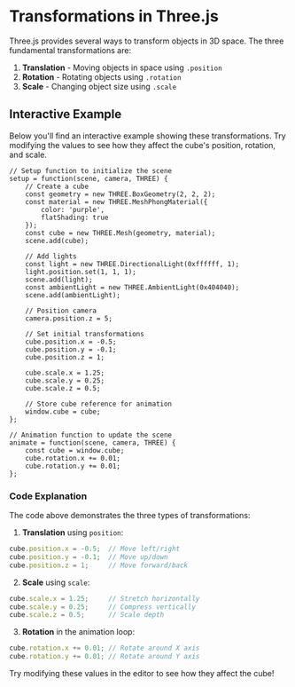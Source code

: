 # Transformations in Three.js

Three.js provides several ways to transform objects in 3D space. The three fundamental transformations are:

1. **Translation** - Moving objects in space using `.position`
2. **Rotation** - Rotating objects using `.rotation`
3. **Scale** - Changing object size using `.scale`

## Interactive Example

Below you'll find an interactive example showing these transformations. Try modifying the values to see how they affect the cube's position, rotation, and scale.

```animate
// Setup function to initialize the scene
setup = function(scene, camera, THREE) {
    // Create a cube
    const geometry = new THREE.BoxGeometry(2, 2, 2);
    const material = new THREE.MeshPhongMaterial({ 
        color: 'purple',
        flatShading: true
    });
    const cube = new THREE.Mesh(geometry, material);
    scene.add(cube);

    // Add lights
    const light = new THREE.DirectionalLight(0xffffff, 1);
    light.position.set(1, 1, 1);
    scene.add(light);
    const ambientLight = new THREE.AmbientLight(0x404040);
    scene.add(ambientLight);

    // Position camera
    camera.position.z = 5;

    // Set initial transformations
    cube.position.x = -0.5;
    cube.position.y = -0.1;
    cube.position.z = 1;

    cube.scale.x = 1.25;
    cube.scale.y = 0.25;
    cube.scale.z = 0.5;

    // Store cube reference for animation
    window.cube = cube;
};

// Animation function to update the scene
animate = function(scene, camera, THREE) {
    const cube = window.cube;
    cube.rotation.x += 0.01;
    cube.rotation.y += 0.01;
};
```

### Code Explanation

The code above demonstrates the three types of transformations:

1. **Translation** using `position`:
```javascript
cube.position.x = -0.5;  // Move left/right
cube.position.y = -0.1;  // Move up/down
cube.position.z = 1;     // Move forward/back
```

2. **Scale** using `scale`:
```javascript
cube.scale.x = 1.25;     // Stretch horizontally
cube.scale.y = 0.25;     // Compress vertically
cube.scale.z = 0.5;      // Scale depth
```

3. **Rotation** in the animation loop:
```javascript
cube.rotation.x += 0.01; // Rotate around X axis
cube.rotation.y += 0.01; // Rotate around Y axis
```

Try modifying these values in the editor to see how they affect the cube! 